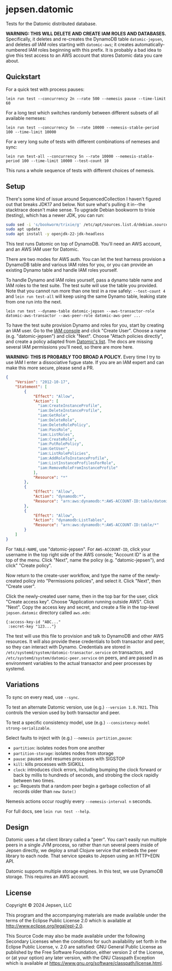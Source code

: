 # jepsen.datomic

Tests for the Datomic distributed database.

<b>WARNING: THIS WILL DELETE AND CREATE IAM ROLES AND DATABASES.</b>
Specifically, it deletes and re-creates the DynamoDB table `datomic-jepsen`,
and deletes *all* IAM roles starting with `datomic-aws`; it creates
automatically-numbered IAM roles beginning with this prefix. It is probably a
bad idea to give this test access to an AWS account that stores Datomic data
you care about.</b>

## Quickstart

For a quick test with process pauses:

```
lein run test --concurrency 2n --rate 500 --nemesis pause --time-limit 60
```

For a long test which switches randomly between different subsets of all
available nemeses:

```
lein run test --concurrency 5n --rate 10000 --nemesis-stable-period 100 --time-limit 10000
```

For a very long suite of tests with different combinations of nemeses and sync:

```
lein run test-all --concurrency 5n --rate 10000 --nemesis-stable-period 100 --time-limit 10000 --test-count 10
```

This runs a whole sequence of tests with different choices of nemesis.

## Setup

There's some kind of issue around SequencedCollection I haven't figured out
that breaks JDK17 and below. Not sure what's pulling it in--the stacktrace
doesn't make sense. To upgrade Debian bookworm to trixie (testing), which has a
newer JDK, you can run:

```bash
sudo sed -i 's/bookworm/trixie/g' /etc/apt/sources.list.d/debian.sources
sudo apt update
sudo apt install -y openjdk-22-jdk-headless
```

This test runs Datomic on top of DynamoDB. You'll need an AWS account, and an
AWS IAM user for Datomic.

There are two modes for AWS auth. You can let the test harness provision a DynamoDB table and various IAM roles for you, or you can provide an existing Dynamo table and handle IAM roles yourself.

To handle Dynamo and IAM roles yourself, pass a dynamo table name and IAM roles
to the test suite. The test suite will use the table you provided. Note that
you cannot run more than one test in a row safely: `--test-count 4` and `lein
run test-all` will keep using the same Dynamo table, leaking state from one run
into the next.

```
lein run test --dynamo-table datomic-jepsen --aws-transactor-role datomic-aws-transactor --aws-peer-role datomic-aws-peer ...
```

To have the test suite provision Dynamo and roles for you, start by creating an IAM user. Go to the [IAM
console](https://us-east-1.console.aws.amazon.com/iam/home?region=us-east-1#/users)
and click "Create User". Choose a name (e.g. "datomic-jepsen") and click
"Next". Choose "Attach policies directly", and create a policy adapted from [Datomic's
list](https://docs.datomic.com/pro/overview/storage.html#iam-role-configuration). The docs are missing several IAM permissions you'll need, so there are more here.

<b>WARNING: THIS IS PROBABLY TOO BROAD A POLICY.</b> Every time I try to use IAM I enter a dissociative fugue state. If you are an IAM expert and can make this more secure, please send a PR.

```json
{
    "Version": "2012-10-17",
    "Statement": [
        {
            "Effect": "Allow",
            "Action": [
              "iam:CreateInstanceProfile",
              "iam:DeleteInstanceProfile",
              "iam:GetRole",
              "iam:DeleteRole",
              "iam:DeleteRolePolicy",
              "iam:PassRole",
              "iam:ListRoles",
              "iam:CreateRole",
              "iam:PutRolePolicy",
              "iam:GetUser",
              "iam:ListRolePolicies",
              "iam:AddRoleToInstanceProfile",
              "iam:ListInstanceProfilesForRole",
              "iam:RemoveRoleFromInstanceProfile"
            ],
            "Resource": "*"
        },
        {
            "Effect": "Allow",
            "Action": "dynamodb:*",
            "Resource": "arn:aws:dynamodb:*:AWS-ACCOUNT-ID:table/datomic-jepsen"
        },
        {
            "Effect": "Allow",
            "Action": "dynamodb:ListTables",
            "Resource": "arn:aws:dynamodb:*:AWS-ACCOUNT-ID:table/*"
        }
    ]
}
```

For `TABLE-NAME`, use "datomic-jepsen". For `AWS-ACCOUNT-ID`, click your
username in the top right side of the AWS console; "Account ID" is at the top
of the menu. Click "Next", name the policy (e.g. "datomic-jepsen"), and click" "Create policy".

Now return to the create-user workflow, and type the name of the newly-created
policy into "Permissions policies", and select it. Click "Next", then "Create
user".

Click the newly-created user name, then in the top bar for the user, click
"Create access key". Choose "Application running outside AWS". Click "Next".
Copy the access key and secret, and create a file in the top-level
`jepsen.datomic` directory called `aws.edn`:

```edn
{:access-key-id "ABC..."
 :secret-key "123..."}
```

The test will use this file to provision and talk to DynamoDB and other AWS
resources. It will also provide these credentials to both transactor and peer,
so they can interact with Dynamo. Credentials are stored in
`/etc/systemd/system/datomic-transactor.service` on transactors, and
`/etc/systemd/system/datomic-peer.service` on peers, and are passed in as
environment variables to the actual transactor and peer processes by systemd.

## Variations

To sync on every read, use `--sync`.

To test an alternate Datomic version, use (e.g.) `--version 1.0.7021`. This controls the version used by both transactor and peer.

To test a specific consistency model, use (e.g.) `--consistency-model
strong-serializable`.

Select faults to inject with (e.g.) `--nemesis partition,pause`:

- `partition`: isolates nodes from one another
- `partition-storage`: isolates nodes from storage
- `pause`: pauses and resumes processes with SIGSTOP
- `kill`: kills processes with SIGKILL
- `clock`: introduces clock errors, including bumping the clock forward or back
  by millis to hundreds of seconds, and strobing the clock rapidly between two
  times.
- `gc`: Requests that a random peer begin a garbage collection of all records
  older than `new Date()`

Nemesis actions occur roughly every `--nemesis-interval n` seconds.

For full docs, see `lein run test --help`.

## Design

Datomic uses a fat client library called a "peer". You can't easily run
multiple peers in a single JVM process, so rather than run several peers inside
of Jepsen directly, we deploy a small Clojure service that embeds the peer
library to each node. That service speaks to Jepsen using an HTTP+EDN API.

Datomic supports multiple storage engines. In this test, we use DynamoDB
storage. This requires an AWS account.

## License

Copyright © 2024 Jepsen, LLC

This program and the accompanying materials are made available under the
terms of the Eclipse Public License 2.0 which is available at
http://www.eclipse.org/legal/epl-2.0.

This Source Code may also be made available under the following Secondary
Licenses when the conditions for such availability set forth in the Eclipse
Public License, v. 2.0 are satisfied: GNU General Public License as published by
the Free Software Foundation, either version 2 of the License, or (at your
option) any later version, with the GNU Classpath Exception which is available
at https://www.gnu.org/software/classpath/license.html.
